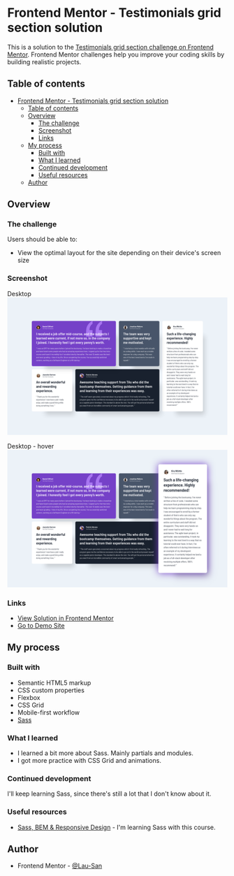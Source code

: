 # Frontend Mentor - Testimonials grid section solution

This is a solution to the [Testimonials grid section challenge on Frontend Mentor](https://www.frontendmentor.io/challenges/testimonials-grid-section-Nnw6J7Un7). Frontend Mentor challenges help you improve your coding skills by building realistic projects.

## Table of contents

- [Frontend Mentor - Testimonials grid section solution](#frontend-mentor---testimonials-grid-section-solution)
  - [Table of contents](#table-of-contents)
  - [Overview](#overview)
    - [The challenge](#the-challenge)
    - [Screenshot](#screenshot)
    - [Links](#links)
  - [My process](#my-process)
    - [Built with](#built-with)
    - [What I learned](#what-i-learned)
    - [Continued development](#continued-development)
    - [Useful resources](#useful-resources)
  - [Author](#author)

## Overview

### The challenge

Users should be able to:

-   View the optimal layout for the site depending on their device's screen size

### Screenshot

Desktop
![](./screenshots/desktop.png)

Desktop - hover
![](./screenshots/desktop-hover.png)

### Links

- [View Solution in Frontend Mentor](https://www.frontendmentor.io/solutions/responsive-testimonials-grid-section-animations-Z9Xofw01GU)
- [Go to Demo Site](https://lau-san.github.io/fm-testimonials-grid-section/)

## My process

### Built with

-   Semantic HTML5 markup
-   CSS custom properties
-   Flexbox
-   CSS Grid
-   Mobile-first workflow
-   [Sass](https://sass-lang.com)

### What I learned

-   I learned a bit more about Sass. Mainly partials and modules.
-   I got more practice with CSS Grid and animations.

### Continued development

I'll keep learning Sass, since there's still a lot that I don't know about it.

### Useful resources

-   [Sass, BEM & Responsive Design](https://www.youtube.com/watch?v=jfMHA8SqUL4) - I'm learning Sass with this course.

## Author

-   Frontend Mentor - [@Lau-San](https://www.frontendmentor.io/profile/Lau-San)
